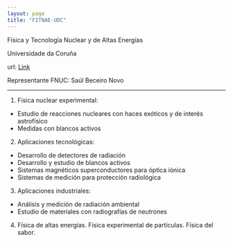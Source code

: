 ```yaml
---
layout: page
title: "FITNAE-UDC"
---
```


Física y Tecnología Nuclear y de Altas Energías

Universidade da Coruña

url: [Link](https://investigacion.udc.es/es/Research/Details/G000825)

Representante FNUC: Saúl Beceiro Novo

---

1. Física nuclear experimental:
- Estudio de reacciones nucleares con haces exóticos y de interés astrofísico
- Medidas con blancos activos

2. Aplicaciones tecnológicas:
- Desarrollo de detectores de radiación
- Desarrollo y estudio de blancos activos
- Sistemas magnéticos superconductores para óptica iónica
- Sistemas de medición para protección radiológica

3. Aplicaciones industriales:
- Análisis y medición de radiación ambiental
- Estudio de materiales con radiografías de neutrones

4. Física de altas energías. Física experimental de partículas. Física del sabor.
